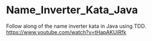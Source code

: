 # Name_Inverter_Kata_Java

Follow along of the name inverter kata in Java using TDD.
https://www.youtube.com/watch?v=tHapAKUiRfk
